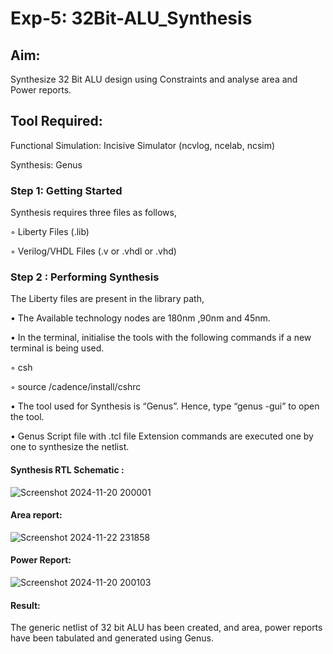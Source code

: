 # Exp-5: 32Bit-ALU_Synthesis

## Aim:

Synthesize 32 Bit ALU design using Constraints and analyse area and Power reports.

## Tool Required:

Functional Simulation: Incisive Simulator (ncvlog, ncelab, ncsim)

Synthesis: Genus

### Step 1: Getting Started

Synthesis requires three files as follows,

◦ Liberty Files (.lib)

◦ Verilog/VHDL Files (.v or .vhdl or .vhd)

### Step 2 : Performing Synthesis

The Liberty files are present in the library path,

• The Available technology nodes are 180nm ,90nm and 45nm.

• In the terminal, initialise the tools with the following commands if a new terminal is being
used.

◦ csh

◦ source /cadence/install/cshrc

• The tool used for Synthesis is “Genus”. Hence, type “genus -gui” to open the tool.

• Genus Script file with .tcl file Extension commands are executed one by one to synthesize the netlist.

#### Synthesis RTL Schematic :

![Screenshot 2024-11-20 200001](https://github.com/user-attachments/assets/81fd160a-b883-4ea8-b12b-801f2e5602f6)



#### Area report:

![Screenshot 2024-11-22 231858](https://github.com/user-attachments/assets/985f34e0-6123-4dc6-9eb3-258f1afe98be)



#### Power Report:

![Screenshot 2024-11-20 200103](https://github.com/user-attachments/assets/7f9417d4-bb2e-46f6-bde9-778a96717262)



#### Result: 

The generic netlist of 32 bit ALU  has been created, and area, power reports have been tabulated and generated using Genus.
